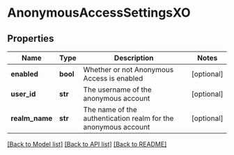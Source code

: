 # AnonymousAccessSettingsXO

## Properties

| Name           | Type     | Description                                                    | Notes      |
| -------------- | -------- | -------------------------------------------------------------- | ---------- |
| **enabled**    | **bool** | Whether or not Anonymous Access is enabled                     | [optional] |
| **user_id**    | **str**  | The username of the anonymous account                          | [optional] |
| **realm_name** | **str**  | The name of the authentication realm for the anonymous account | [optional] |

[[Back to Model list]](../README.md#documentation-for-models) [[Back to API list]](../README.md#documentation-for-api-endpoints) [[Back to README]](../README.md)
